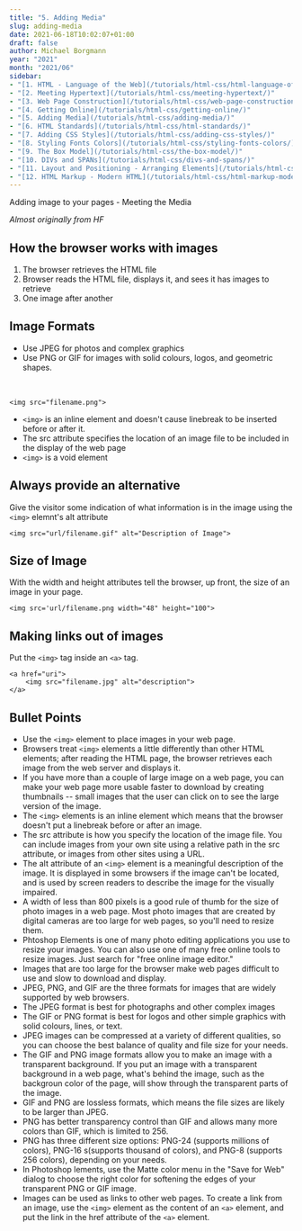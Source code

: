 ```yaml
---
title: "5. Adding Media"
slug: adding-media
date: 2021-06-18T10:02:07+01:00
draft: false
author: Michael Borgmann
year: "2021"
month: "2021/06"
sidebar:
- "[1. HTML - Language of the Web](/tutorials/html-css/html-language-of-the-web/)"
- "[2. Meeting Hypertext](/tutorials/html-css/meeting-hypertext/)"
- "[3. Web Page Construction](/tutorials/html-css/web-page-construction/)"
- "[4. Getting Online](/tutorials/html-css/getting-online/)"
- "[5. Adding Media](/tutorials/html-css/adding-media/)"
- "[6. HTML Standards](/tutorials/html-css/html-standards/)"
- "[7. Adding CSS Styles](/tutorials/html-css/adding-css-styles/)"
- "[8. Styling Fonts Colors](/tutorials/html-css/styling-fonts-colors/)"
- "[9. The Box Model](/tutorials/html-css/the-box-model/)"
- "[10. DIVs and SPANs](/tutorials/html-css/divs-and-spans/)"
- "[11. Layout and Positioning - Arranging Elements](/tutorials/html-css/layout-and-positioning-arranging-elements/)"
- "[12. HTML Markup - Modern HTML](/tutorials/html-css/html-markup-modern-html/)"
---
```


Adding image to your pages - Meeting the Media

<!--more-->

*Almost originally from HF*

## How the browser works with images

1. The browser retrieves the HTML file
2. Browser reads the HTML file, displays it, and sees it has images to retrieve
3. One image after another

## Image Formats

* Use JPEG for photos and complex graphics
* Use PNG or GIF for images with solid colours, logos, and geometric shapes.

## <img>

``<img src="filename.png">``

* ``<img>`` is an inline element and doesn't cause linebreak to be inserted before or after it.
* The src attribute specifies the location of an image file to be included in the display of the web page
* ``<img>`` is a void element

## Always provide an alternative

Give the visitor some indication of what information is in the image using the ``<img>`` elemnt's alt attribute

```
<img src="url/filename.gif" alt="Description of Image">
```

## Size of Image

With the width and height attributes tell the browser, up front, the size of an image in your page.

```
<img src='url/filename.png width="48" height="100">
```


## Making links out of images

Put the ``<img>`` tag inside an ``<a>`` tag.

```
<a href="uri">
	<img src="filename.jpg" alt="description">
</a>
```

## Bullet Points

* Use the ``<img>`` element to place images in your web page.
* Browsers treat ``<img>`` elements a little differently than other HTML elements; after reading the HTML page, the browser retrieves each image from the web server and displays it.
* If you have more than a couple of large image on a web page, you can make your web page more usable faster to download by creating thumbnails -- small images that the user can click on to see the large version of the image.
* The ``<img>`` elements is an inline element which means that the browser doesn't put a linebreak before or after an image.
* The src attribute is how you specify the location of the image file. You can include images from your own site using a relative path in the src attribute, or images from other sites using a URL.
* The alt attribute of an ``<img>`` element is a meaningful description of the image. It is displayed in some browsers if the image can't be located, and is used by screen readers to describe the image for the visually impaired.
* A width of less than 800 pixels is a good rule of thumb for the size of photo images in a web page. Most photo images that are created by digital cameras are too large for web pages, so you'll need to resize them.
* Phtoshop Elements is one of many photo editing applications you use to resize your images. You can also use one of many free online tools to resize images. Just search for "free online image editor."
* Images that are too large for the browser make web pages difficult to use and slow to download and display.
* JPEG, PNG, and GIF are the three formats for images that are widely supported by web browsers.
* The JPEG format is best for photographs and other complex images
* The GIF or PNG format is best for logos and other simple graphics with solid colours, lines, or text.
* JPEG images can be compressed at a variety of different qualities, so you can choose the best balance of quality and file size for your needs.
* The GIF and PNG image formats allow you to make an image with a transparent background. If you put an image with a transparent background in a web page, what's behind the image, such as the backgroun color of the page, will show through the transparent parts of the image.
* GIF and PNG are lossless formats, which means the file sizes are likely to be larger than JPEG.
* PNG has better transparency control than GIF and allows many more colors than GIF, which is limited to 256.
* PNG has three different size options: PNG-24 (supports millions of colors), PNG-16 s(supports thousand of colors), and PNG-8 (supports 256 colors), depending on your needs.
* In Photoshop lements, use the Matte color menu in the "Save for Web" dialog to choose the right color for softening the edges of your transparent PNG or GIF image.
* Images can be used as links to other web pages. To create a link from an image, use the ``<img>`` element as the content of an ``<a>`` element, and put the link in the href attribute of the ``<a>`` element.
